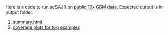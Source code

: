 Here is a code to run scSAJR on [public 10x GBM data](https://www.10xgenomics.com/datasets/human-glioblastoma-multiforme-5-v-1-targeted-neuroscience-panel-1-standard-4-0-0). Expected output is in output folder:
1. [summary.html](https://html-preview.github.io/?url=https://github.com/cellgeni/nf-scsajr/blob/main/examples/10x.GBM/output/summary.html).
2. [coverage plots for top examples](output/examples)
